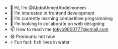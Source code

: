 - 👋 Hi, I’m @AbdoAhmedAbdelmonem
- 👀 I’m interested in frontend development
- 🌱 I’m currently learning competitive programming
- 💞️ I’m looking to collaborate on web designing
- 📫 How to reach me tokyo9900777@gmail.com
- 😄 Pronouns: not now
- ⚡ Fun fact: fish lives in water

<!---
AbdoAhmedAbdelmonem/AbdoAhmedAbdelmonem is a ✨ special ✨ repository because its `README.md` (this file) appears on your GitHub profile.
You can click the Preview link to take a look at your changes.
--->
